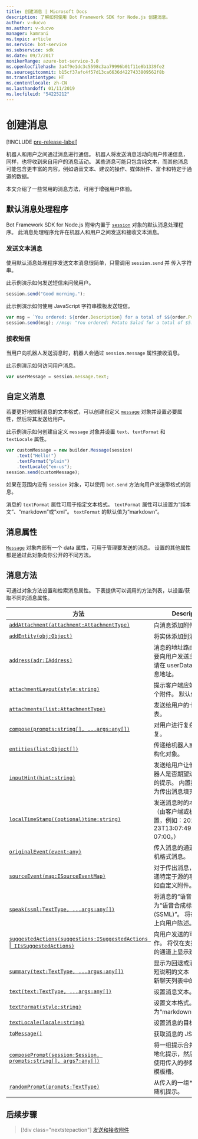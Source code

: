 ```yaml
---
title: 创建消息 | Microsoft Docs
description: 了解如何使用 Bot Framework SDK for Node.js 创建消息。
author: v-ducvo
ms.author: v-ducvo
manager: kamrani
ms.topic: article
ms.service: bot-service
ms.subservice: sdk
ms.date: 09/7/2017
monikerRange: azure-bot-service-3.0
ms.openlocfilehash: 3a4f9e1dc3c5598c3aa79996b01f11e8b1339fe2
ms.sourcegitcommit: b15cf37afc4f57d13ca6636d4227433809562f8b
ms.translationtype: HT
ms.contentlocale: zh-CN
ms.lasthandoff: 01/11/2019
ms.locfileid: "54225212"
---
```

# <a name="create-messages"></a>创建消息

[!INCLUDE [pre-release-label](../includes/pre-release-label-v3.md)]

机器人和用户之间通过消息进行通信。 机器人将发送消息活动向用户传递信息，同样，也将收到来自用户的消息活动。 某些消息可能只包含纯文本，而其他消息可能包含更丰富的内容，例如语音文本、建议的操作、媒体附件、富卡和特定于通道的数据。

本文介绍了一些常用的消息方法，可用于增强用户体验。

## <a name="default-message-handler"></a>默认消息处理程序

Bot Framework SDK for Node.js 附带内置于 [`session`](https://docs.botframework.com/en-us/node/builder/chat-reference/classes/_botbuilder_d_.session.html) 对象的默认消息处理程序。 此消息处理程序允许在机器人和用户之间发送和接收文本消息。

### <a name="send-a-text-message"></a>发送文本消息

使用默认消息处理程序发送文本消息很简单，只需调用 `session.send` 并 传入字符串。

此示例演示如何发送短信来问候用户。
```javascript
session.send("Good morning.");
```

此示例演示如何使用 JavaScript 字符串模板发送短信。
```javascript
var msg = `You ordered: ${order.Description} for a total of $${order.Price}.`;
session.send(msg); //msg: "You ordered: Potato Salad for a total of $5.99."
```

### <a name="receive-a-text-message"></a>接收短信

当用户向机器人发送消息时，机器人会通过 `session.message` 属性接收消息。

此示例演示如何访问用户消息。
```javascript
var userMessage = session.message.text;
```

## <a name="customizing-a-message"></a>自定义消息

若要更好地控制消息的文本格式，可以创建自定义 [`message`](https://docs.botframework.com/en-us/node/builder/chat-reference/classes/_botbuilder_d_.message.html) 对象并设置必要属性，然后将其发送给用户。

此示例演示如何创建自定义 `message` 对象并设置 `text`、`textFormat` 和 `textLocale` 属性。

```javascript
var customMessage = new builder.Message(session)
    .text("Hello!")
    .textFormat("plain")
    .textLocale("en-us");
session.send(customMessage);
```

如果在范围内没有 `session` 对象，可以使用 `bot.send` 方法向用户发送带格式的消息。

消息的 `textFormat` 属性可用于指定文本格式。 `textFormat` 属性可以设置为“纯本文”、“markdown”或“xml”。 `textFormat` 的默认值为“markdown”。 

## <a name="message-property"></a>消息属性

[`Message`](https://docs.botframework.com/en-us/node/builder/chat-reference/classes/_botbuilder_d_.message.html) 对象内部有一个 data 属性，可用于管理要发送的消息。 设置的其他属性都是通过此对象向你公开的不同方法。 

## <a name="message-methods"></a>消息方法

可通过对象方法设置和检索消息属性。 下表提供可以调用的方法列表，以设置/获取不同的消息属性。

| 方法 | Description |
| ---- | ---- | 
| [`addAttachment(attachment:AttachmentType)`](https://docs.botframework.com/en-us/node/builder/chat-reference/classes/_botbuilder_d_.message.html#addattachment) | 向消息添加附件|
| [`addEntity(obj:Object)`](https://docs.botframework.com/en-us/node/builder/chat-reference/classes/_botbuilder_d_.message.html#addentity) | 将实体添加到消息。 |
| [`address(adr:IAddress)`](https://docs.botframework.com/en-us/node/builder/chat-reference/classes/_botbuilder_d_.message.html#address) | 消息的地址路由信息。 若要向用户发送主动消息，请在 userData 包中保存消息地址。 |
| [`attachmentLayout(style:string)`](https://docs.botframework.com/en-us/node/builder/chat-reference/classes/_botbuilder_d_.message.html#attachmentlayout) | 提示客户端应如何布局多个附件。 默认值为“list”。 |
| [`attachments(list:AttachmentType)`](https://docs.botframework.com/en-us/node/builder/chat-reference/classes/_botbuilder_d_.message.html#attachments) | 发送给用户的卡或图像列表。 |
| [`compose(prompts:string[], ...args:any[])`](https://docs.botframework.com/en-us/node/builder/chat-reference/classes/_botbuilder_d_.message.html#compose) | 对用户进行复杂随机回复。 |
| [`entities(list:Object[])`](https://docs.botframework.com/en-us/node/builder/chat-reference/classes/_botbuilder_d_.message.html#entities) | 传递给机器人或用户的结构化对象。 |
| [`inputHint(hint:string)`](https://docs.botframework.com/en-us/node/builder/chat-reference/classes/_botbuilder_d_.message.html#inputhint) | 发送给用户让他们知道机器人是否期望进一步输入的提示。 内置提示会自动为传出消息填充此值。 |
| [`localTimeStamp((optional)time:string)`](https://docs.botframework.com/en-us/node/builder/chat-reference/classes/_botbuilder_d_.message.html#localtimestamp) | 发送消息时的本地时间（由客户端或机器人设置，例如：2016-09-23T13:07:49.4714686-07:00。） |
| [`originalEvent(event:any)`](https://docs.botframework.com/en-us/node/builder/chat-reference/classes/_botbuilder_d_.message.html#originalevent) | 传入消息的通道的原始/本机格式消息。 |
| [`sourceEvent(map:ISourceEventMap)`](https://docs.botframework.com/en-us/node/builder/chat-reference/classes/_botbuilder_d_.message.html#sourceevent) | 对于传出消息，可用来传递特定于源的事件数据，如自定义附件。 |
| [`speak(ssml:TextType, ...args:any[])`](https://docs.botframework.com/en-us/node/builder/chat-reference/classes/_botbuilder_d_.message.html#speak) | 将消息的“语音”字段设置为“语音合成标记语言 (SSML)”。 将在支持设备上向用户陈述。 |
| [`suggestedActions(suggestions:ISuggestedActions `&#124;` IIsSuggestedActions)`](https://docs.botframework.com/en-us/node/builder/chat-reference/classes/_botbuilder_d_.message.html#suggestedactions) | 向用户发送的可选建议操作。 将仅在支持建议操作的通道上显示建议操作。 |
| [`summary(text:TextType, ...argus:any[])`](https://docs.botframework.com/en-us/node/builder/chat-reference/classes/_botbuilder_d_.message.html#summary) | 显示为回退或消息内容简短说明的文本（例如：最新聊天列表中的文本。） |
| [`text(text:TextType, ...args:any[])`](https://docs.botframework.com/en-us/node/builder/chat-reference/classes/_botbuilder_d_.message.html#text) | 设置消息文本。 |
| [`textFormat(style:string)`](https://docs.botframework.com/en-us/node/builder/chat-reference/classes/_botbuilder_d_.message.html#textformat) | 设置文本格式。 默认格式为“markdown”。 |
| [`textLocale(locale:string)`](https://docs.botframework.com/en-us/node/builder/chat-reference/classes/_botbuilder_d_.message.html#textlocale) | 设置消息的目标语言。 |
| [`toMessage()`](https://docs.botframework.com/en-us/node/builder/chat-reference/classes/_botbuilder_d_.message.html#tomessage) | 获取消息的 JSON。 |
| [`composePrompt(session:Session, prompts:string[], args?:any[])`](https://docs.botframework.com/en-us/node/builder/chat-reference/classes/_botbuilder_d_.message.html#composeprompt-1) | 将一组提示合并成单个本地化提示，然后根据需要使用传入的参数填充提示模板槽。 |
| [`randomPrompt(prompts:TextType)`](https://docs.botframework.com/en-us/node/builder/chat-reference/classes/_botbuilder_d_.message.html#randomprompt) | 从传入的一组*提示中获取随机提示。 |

## <a name="next-step"></a>后续步骤

> [!div class="nextstepaction"]
> [发送和接收附件](bot-builder-nodejs-send-receive-attachments.md)

